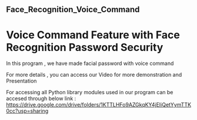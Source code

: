## Face_Recognition_Voice_Command
# Voice Command Feature with Face Recognition Password Security

In this program , we have made facial password with voice command 

For more details , you can access our Video for more demonstration and Presentation

For accessing all Python library modules used in our program can be accesed through below link :
https://drive.google.com/drive/folders/1KTTLHFo9AZGkqKY4jEIiQetYymTTK0cc?usp=sharing
